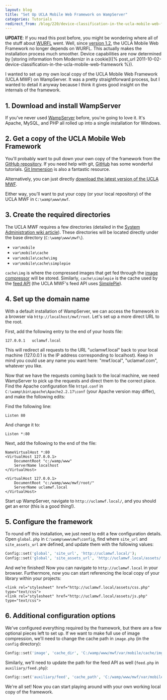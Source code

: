 ```yaml
---
layout: blog
title: "Set Up UCLA Mobile Web Framework on WampServer"
categories: Tutorials
redirect_from: /blog/220/device-classification-in-the-ucla-mobile-web-framework
---
```


**UPDATE**: If you read this post before, you might be wondering where all of the stuff about [WURFL](http://wurfl.sourceforge.net/) went. Well, since [version 1.2](https://github.com/ucla/mwf/blob/master/RELEASE), the UCLA Mobile Web Framework no longer depends on WURFL. This actually makes the installation process much smoother. Device capabilities are now determined by [storing information from Modernizr in a cookie]({% post_url 2011-10-02-device-classification-in-the-ucla-mobile-web-framework %}).

I wanted to set up my own local copy of the UCLA Mobile Web Framework (UCLA MWF) on WampServer. It was a pretty straightforward process, but I wanted to detail it anyway because I think it gives good insight on the internals of the framework.

## 1\. Download and install WampServer

If you've never used [WampServer](http://www.wampserver.com/en/) before, you're going to love it. It's Apache, MySQL, and PHP all rolled up into a single installation for Windows.

## 2\. Get a copy of the UCLA Mobile Web Framework

You'll probably want to pull down your own copy of the framework from the [GitHub repository](https://github.com/ucla/mwf). If you need help with git, [GitHub](https://github.com/) has some wonderful tutorials. [Git Immersion](http://gitimmersion.com/) is also a fantastic resource.

Alternatively, you can just directly [download the latest version of the UCLA MWF](https://github.com/ucla/mwf/downloads).

Either way, you'll want to put your copy (or your local repository) of the UCLA MWF in `C:\wamp\www\mwf`.

## 3\. Create the required directories

The UCLA MWF requires a few directories (detailed in the [System Administration wiki article](https://github.com/ucla/mwf/wiki/Getting-Started%3A-System-Administration)). These directories will be located directly under the base directory (`C:\wamp\www\mwf\`).

- `var\mobile`
- `var\mobile\cache`
- `var\mobile\cache\img`
- `var\mobile\cache\simplepie`

`cache\img` is where the compressed images that get fed through the [image compressor](https://github.com/ucla/mwf/wiki/API%3A-Script%3A-Image-Compressor) will be stored. Similarly, `cache\simplepie` is the cache used by the [feed API](https://github.com/ucla/mwf/wiki/API%3A-PHP%3A-Feed) (the UCLA MWF's feed API uses [SimplePie](http://simplepie.org/)).

## 4\. Set up the domain name

With a default installation of WampServer, we can access the framework in a browser via `http://localhost/mwf/root`. Let's set up a more direct URL to the root.

First, add the following entry to the end of your hosts file:

```markup
127.0.0.1	uclamwf.local
```

This will redirect all requests to the URL "uclamwf.local" back to your local machine (127.0.0.1 is the IP address corresponding to localhost). Keep in mind you could use any name you want here: "mwf.local", "uclamwf.com", whatever you like.

Now that we have the requests coming back to the local machine, we need WampServer to pick up the requests and direct them to the correct place. Find the Apache configuration file `httpd.conf` in `C:\wamp\bin\apache\Apache2.2.17\conf` (your Apache version may differ), and make the following edits:

Find the following line:

```markup
Listen 80
```

And change it to:

```markup
Listen *:80
```

Next, add the following to the end of the file:

```markup
NameVirtualHost *:80
<VirtualHost 127.0.0.1>
	DocumentRoot "c:/wamp/www"
	ServerName localhost
</VirtualHost>

<VirtualHost 127.0.0.1>
	DocumentRoot "c:/wamp/www/mwf/root/"
	ServerName uclamwf.local
</VirtualHost>
```

Start up WampServer, navigate to `http://uclamwf.local/`, and you should get an error (this is a good thing!).

## 5\. Configure the framework

To round off this installation, we just need to edit a few configuration details. Open `global.php` in `C:\wamp\www\mwf\config`, find where `site_url` and `site_assets_url` are defined, and update them with the following values:

```php
Config::set('global', 'site_url', 'http://uclamwf.local/');
Config::set('global', 'site_assets_url', 'http://uclamwf.local/assets/');
```

And we're finished! Now you can navigate to `http://uclamwf.local` in your browser. Furthermore, now you can start referencing the local copy of your library within your projects:

```markup
<link rel="stylesheet" href="http://uclamwf.local/assets/css.php" type="text/css">
<link rel="stylesheet" href="http://uclamwf.local/assets/js.php" type="text/css">
```

## 6\. Additional configuration options

We've configured everything required by the framework, but there are a few optional pieces left to set up. If we want to make full use of image compression, we'll need to change the cache path in `image.php` (in the `config` directory):

```php
Config::set('image', 'cache_dir', 'C:/wamp/www/mwf/var/mobile/cache/img/');
```

Similarly, we'll need to update the path for the feed API as well (`feed.php` in `auxiliary/feed.php`):

```php
Config::set('auxiliary/feed', 'cache_path', 'C:/wamp/www/mwf/var/mobile/cache/simplepie');
```

We're all set! Now you can start playing around with your own working local copy of the framework.
